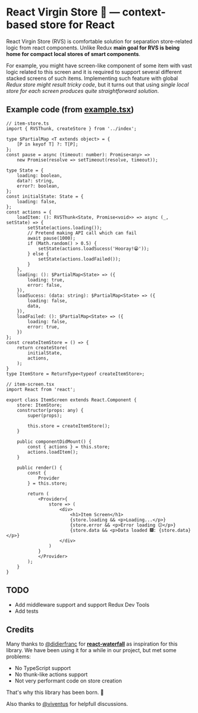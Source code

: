 # React Virgin Store 🐛 — context-based store for React

React Virgin Store (RVS) is comfortable solution for separation store-related logic from react components. Unlike Redux **main goal for RVS is being home for compact local stores of smart components**.

For example, you might have screen-like component of some item with vast logic related to this screen and it is required to support several different stacked screens of such items. Implementing such feature with global _Redux store might result tricky code_, but it turns out that using _single local store for each screen produces quite straightforward solution_.

## Example code (from [example.tsx](example/example.tsx))
```tsx
// item-store.ts
import { RVSThunk, createStore } from '../index';

type $PartialMap <T extends object> = {
    [P in keyof T] ?: T[P];
};
const pause = async (timeout: number): Promise<any> =>
    new Promise(resolve => setTimeout(resolve, timeout));

type State = {
    loading: boolean,
    data?: string,
    error?: boolean,
};
const initialState: State = {
    loading: false,
};
const actions = {
    loadItem: (): RVSThunk<State, Promise<void>> => async (_, setState) => {
        setState(actions.loading());
        // Pretend making API call which can fail
        await pause(1000);
        if (Math.random() > 0.5) {
            setState(actions.loadSucess('Hooray!😁'));
        } else {
            setState(actions.loadFailed());
        }
    },
    loading: (): $PartialMap<State> => ({
        loading: true,
        error: false,
    }),
    loadSucess: (data: string): $PartialMap<State> => ({
        loading: false,
        data,
    }),
    loadFailed: (): $PartialMap<State> => ({
        loading: false,
        error: true,
    })
};
const createItemStore = () => {
    return createStore(
        initialState,
        actions,
    );
}
type ItemStore = ReturnType<typeof createItemStore>;

// item-screen.tsx
import React from 'react';

export class ItemScreen extends React.Component {
    store: ItemStore;
    constructor(props: any) {
        super(props);

        this.store = createItemStore();
    }

    public componentDidMount() {
        const { actions } = this.store;
        actions.loadItem();
    }

    public render() {
        const {
            Provider
        } = this.store;

        return (
            <Provider>{
                store => (
                    <div>
                        <h1>Item Screen</h1>
                        {store.loading && <p>Loading...</p>}
                        {store.error && <p>Error loading 😕</p>}
                        {store.data && <p>Data loaded 🎆: {store.data}</p>}
                    </div>
                )
            }
            </Provider>
        );
    }
}

```


## TODO
* Add middleware support and support Redux Dev Tools
* Add tests

## Credits
Many thanks to [@didierfranc](https://github.com/didierfranc) for **[react-waterfall](https://github.com/didierfranc/react-waterfall)** as inspiration for this library. We have been using it for a while in our project, but met some problems:
* No TypeScript support
* No thunk-like actions support
* Not very performant code on store creation

That's why this library has been born. 👭

Also thanks to [@viventus](https://github.com/viventus) for helpfull discussions.
